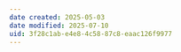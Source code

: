```yaml
---
date created: 2025-05-03
date modified: 2025-07-10
uid: 3f28c1ab-e4e8-4c58-87c8-eaac126f9977
---
```

